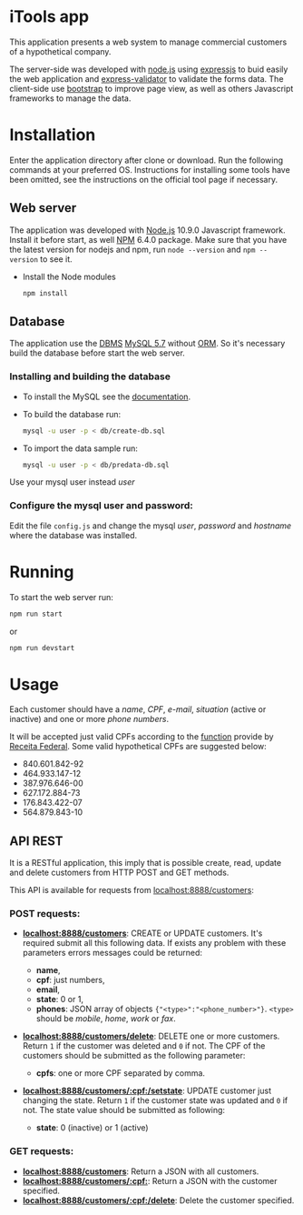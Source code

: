 # iTools app
This application presents a web system to manage commercial customers of a hypothetical company.

The server-side was developed with [node.js](https://nodejs.org/en/) using [expressjs](http://expressjs.com/) to buid easily the web application and [express-validator](https://express-validator.github.io/) to validate the forms data.
The client-side use [bootstrap](https://getbootstrap.com/) to improve page view, as well as others Javascript frameworks to manage the data.


# Installation

Enter the application directory after clone or download. Run the following commands at your preferred OS. Instructions for installing some tools have been omitted, see the instructions on the official tool page if necessary.

## Web server

The application was developed with [Node.js](https://nodejs.org/en/) 10.9.0 Javascript framework. Install it before start, as well [NPM](https://www.npmjs.com) 6.4.0 package. Make sure that you have the latest version for nodejs and npm, run `node --version` and `npm --version` to see it.

* Install the Node modules

  ```bash
  npm install
  ```


## Database
The application use the [DBMS](https://en.wikipedia.org/wiki/Database) [MySQL 5.7](https://www.mysql.com/) without [ORM](https://en.wikipedia.org/wiki/Object-relational_mapping). 
So it's necessary build the database before start the web server. 

### Installing and building the database

* To install the MySQL see the [documentation](https://dev.mysql.com/doc/refman/5.7/en/).

* To build the database run:

  ```bash
  mysql -u user -p < db/create-db.sql
  ```

* To import the data sample run:

  ```bash
  mysql -u user -p < db/predata-db.sql
  ```

Use your mysql user instead _user_

### Configure the mysql user and password:

Edit the file `config.js` and change the mysql _user_, _password_ and  _hostname_ where the database was installed.


# Running

To start the web server run:

```bash
npm run start
```

or 

```bash
npm run devstart
```
# Usage

Each customer should have a _name_, _CPF_, _e-mail_, _situation_ (active or inactive) and one or more _phone numbers_.

It will be accepted just valid CPFs according to the [function](http://www.receita.fazenda.gov.br/aplicacoes/atcta/cpf/funcoes.js) provide by [Receita Federal](http://www.receita.fazenda.gov.br). Some valid hypothetical CPFs are suggested below:

* 840.601.842-92
* 464.933.147-12
* 387.976.646-00
* 627.172.884-73
* 176.843.422-07
* 564.879.843-10

## API REST

It is a RESTful application, this imply that is possible create, read, update and delete customers from HTTP POST and GET methods.

This API is available for requests from [localhost:8888/customers](http://localhost:8888/customers):

### POST requests:

* **[localhost:8888/customers](http://localhost:8888/customers)**: CREATE or UPDATE customers. It's required submit all this following data. If exists any problem with these parameters errors messages could be returned: 
  * **name**,
  * **cpf**: just numbers,
  * **email**,
  * **state**: 0 or 1,
  * **phones**: JSON array of objects `{"<type>":"<phone_number>"}`. `<type>` should be _mobile_, _home_, _work_ or _fax_.

* **[localhost:8888/customers/delete](http://localhost:8888/customers/delete)**: DELETE one or more customers. Return `1` if the customer was deleted and `0` if not. The CPF of the customers should be submitted as the following parameter:
  * **cpfs**: one or more CPF separated by comma.

* **[localhost:8888/customers/:cpf:/setstate](http://localhost:8888/customers/:cpf:/setstate)**: UPDATE customer just changing the state. Return `1` if the customer state was updated and `0` if not. The state value should be submitted as following:
  * **state**: 0 (inactive) or 1 (active)


### GET requests:

* **[localhost:8888/customers](http://localhost:8888/customers)**: Return a JSON with all customers.
* **[localhost:8888/customers/:cpf:](http://localhost:8888/customers/:cpf:)**: Return a JSON with the customer specified.
* **[localhost:8888/customers/:cpf:/delete](http://localhost:8888/customers/:cpf:/delete)**: Delete the customer specified.

